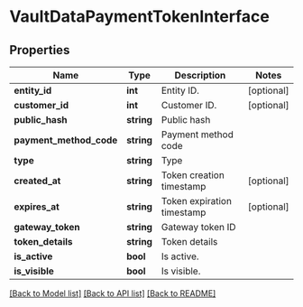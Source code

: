 # VaultDataPaymentTokenInterface

## Properties
Name | Type | Description | Notes
------------ | ------------- | ------------- | -------------
**entity_id** | **int** | Entity ID. | [optional] 
**customer_id** | **int** | Customer ID. | [optional] 
**public_hash** | **string** | Public hash | 
**payment_method_code** | **string** | Payment method code | 
**type** | **string** | Type | 
**created_at** | **string** | Token creation timestamp | [optional] 
**expires_at** | **string** | Token expiration timestamp | [optional] 
**gateway_token** | **string** | Gateway token ID | 
**token_details** | **string** | Token details | 
**is_active** | **bool** | Is active. | 
**is_visible** | **bool** | Is visible. | 

[[Back to Model list]](../README.md#documentation-for-models) [[Back to API list]](../README.md#documentation-for-api-endpoints) [[Back to README]](../README.md)


